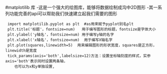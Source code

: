 #matplotilib 库
    -这是一个强大的绘图库，能够将数据绘制成沟中2D图形
    -其一系列功能完善的api可以帮助我们快速建立起我们需要的图形
    
    
     import matplotilib.pyplot as plt  #as用来赋予pyplot别名plt
     plt.title('标题'，fontsize=num)   用于编写图形的标题，fontsize是字体大小
     plt.ylabel('y轴名'，fontsize=num) 用于编写y轴的名字
     plt.xlabel('x轴名'，fontsize=num)  用于编写X轴名字
     plt.plot(squares,linewidth=5)  用来编辑图形的形状宽度，squares是正方形，linewidth是宽度
     tick_params(axis='both',labelsize=12)方法：设置坐标轴刻度的样式，实参axis='both'表示同时设置两条轴，
        也可以为x和y单独设置,
   